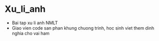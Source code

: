 # Xu_li_anh
- Bai tap xu li anh NMLT
- Giao vien code san phan khung chuong trinh, hoc sinh viet them dinh nghia cho vai ham
